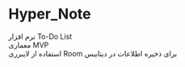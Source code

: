 # Hyper_Note
نرم افزار To-Do List     
معماری MVP     
استفاده از لایبرری Room برای ذخیره اطلاعات در دیتابیس  

